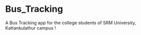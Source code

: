 # Bus_Tracking
A Bus Tracking app for the college students of SRM University, Kattankulathur campus !
